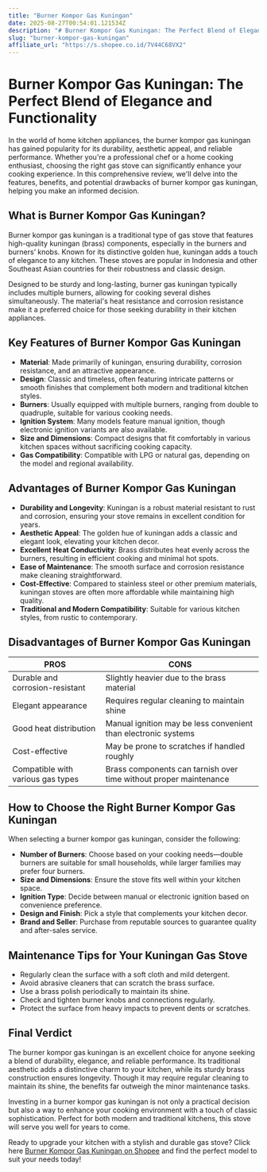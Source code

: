 ```yaml
---
title: "Burner Kompor Gas Kuningan"
date: 2025-08-27T00:54:01.121534Z
description: "# Burner Kompor Gas Kuningan: The Perfect Blend of Elegance and Functionality..."
slug: "burner-kompor-gas-kuningan"
affiliate_url: "https://s.shopee.co.id/7V44C68VX2"
---
```

# Burner Kompor Gas Kuningan: The Perfect Blend of Elegance and Functionality

In the world of home kitchen appliances, the burner kompor gas kuningan has gained popularity for its durability, aesthetic appeal, and reliable performance. Whether you're a professional chef or a home cooking enthusiast, choosing the right gas stove can significantly enhance your cooking experience. In this comprehensive review, we'll delve into the features, benefits, and potential drawbacks of burner kompor gas kuningan, helping you make an informed decision.

## What is Burner Kompor Gas Kuningan?

Burner kompor gas kuningan is a traditional type of gas stove that features high-quality kuningan (brass) components, especially in the burners and burners’ knobs. Known for its distinctive golden hue, kuningan adds a touch of elegance to any kitchen. These stoves are popular in Indonesia and other Southeast Asian countries for their robustness and classic design.

Designed to be sturdy and long-lasting, burner gas kuningan typically includes multiple burners, allowing for cooking several dishes simultaneously. The material's heat resistance and corrosion resistance make it a preferred choice for those seeking durability in their kitchen appliances.

## Key Features of Burner Kompor Gas Kuningan

- **Material**: Made primarily of kuningan, ensuring durability, corrosion resistance, and an attractive appearance.
- **Design**: Classic and timeless, often featuring intricate patterns or smooth finishes that complement both modern and traditional kitchen styles.
- **Burners**: Usually equipped with multiple burners, ranging from double to quadruple, suitable for various cooking needs.
- **Ignition System**: Many models feature manual ignition, though electronic ignition variants are also available.
- **Size and Dimensions**: Compact designs that fit comfortably in various kitchen spaces without sacrificing cooking capacity.
- **Gas Compatibility**: Compatible with LPG or natural gas, depending on the model and regional availability.

## Advantages of Burner Kompor Gas Kuningan

- **Durability and Longevity**: Kuningan is a robust material resistant to rust and corrosion, ensuring your stove remains in excellent condition for years.
- **Aesthetic Appeal**: The golden hue of kuningan adds a classic and elegant look, elevating your kitchen decor.
- **Excellent Heat Conductivity**: Brass distributes heat evenly across the burners, resulting in efficient cooking and minimal hot spots.
- **Ease of Maintenance**: The smooth surface and corrosion resistance make cleaning straightforward.
- **Cost-Effective**: Compared to stainless steel or other premium materials, kuningan stoves are often more affordable while maintaining high quality.
- **Traditional and Modern Compatibility**: Suitable for various kitchen styles, from rustic to contemporary.

## Disadvantages of Burner Kompor Gas Kuningan

| PROS | CONS |
| --- | --- |
| Durable and corrosion-resistant | Slightly heavier due to the brass material |
| Elegant appearance | Requires regular cleaning to maintain shine |
| Good heat distribution | Manual ignition may be less convenient than electronic systems |
| Cost-effective | May be prone to scratches if handled roughly |
| Compatible with various gas types | Brass components can tarnish over time without proper maintenance |

## How to Choose the Right Burner Kompor Gas Kuningan

When selecting a burner kompor gas kuningan, consider the following:

- **Number of Burners**: Choose based on your cooking needs—double burners are suitable for small households, while larger families may prefer four burners.
- **Size and Dimensions**: Ensure the stove fits well within your kitchen space.
- **Ignition Type**: Decide between manual or electronic ignition based on convenience preference.
- **Design and Finish**: Pick a style that complements your kitchen decor.
- **Brand and Seller**: Purchase from reputable sources to guarantee quality and after-sales service.

## Maintenance Tips for Your Kuningan Gas Stove

- Regularly clean the surface with a soft cloth and mild detergent.
- Avoid abrasive cleaners that can scratch the brass surface.
- Use a brass polish periodically to maintain its shine.
- Check and tighten burner knobs and connections regularly.
- Protect the surface from heavy impacts to prevent dents or scratches.

## Final Verdict

The burner kompor gas kuningan is an excellent choice for anyone seeking a blend of durability, elegance, and reliable performance. Its traditional aesthetic adds a distinctive charm to your kitchen, while its sturdy brass construction ensures longevity. Though it may require regular cleaning to maintain its shine, the benefits far outweigh the minor maintenance tasks.

Investing in a burner kompor gas kuningan is not only a practical decision but also a way to enhance your cooking environment with a touch of classic sophistication. Perfect for both modern and traditional kitchens, this stove will serve you well for years to come.

Ready to upgrade your kitchen with a stylish and durable gas stove? Click here [Burner Kompor Gas Kuningan on Shopee](https://s.shopee.co.id/7V44C68VX2) and find the perfect model to suit your needs today!